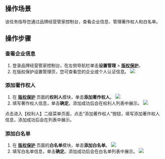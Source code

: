 ## 操作场景
该任务指导您通过品牌经营管家控制台，查看企业信息、管理著作权人和白名单。

##  操作步骤

### 查看企业信息
1. 登录品牌经营管家控制台，在左侧导航栏单击**设置管理** > [**版权保护**](https://console.cloud.tencent.com/bma/setting-copyright)。
2. 在版权保护设置管理页，您可查看您的企业或个人认证信息。
![](https://qcloudimg.tencent-cloud.cn/raw/c4a584671bc1c4e4af054aa9c402e78c.png)


### 添加著作权人
1. 在 [**版权保护**](https://console.cloud.tencent.com/bma/setting-copyright) 页面的**权利人**模块，单击**添加著作权人**。
![](https://qcloudimg.tencent-cloud.cn/raw/75af347030a3537d936d55ce1e42e840.png)
2. 填写著作权人信息，单击**确定**。添加成功后会在权利人列表中展示。
![](https://qcloudimg.tencent-cloud.cn/raw/ddd69f97d623699bac069b25d156824d.png)

点击进入【权利人】二级菜单页面，点击“添加著作权人”按钮，填写添加著作权人信息，添加成功后会在列表中展示。

### 添加白名单
1. 在 [**版权保护**](https://console.cloud.tencent.com/bma/setting-copyright) 页面的**白名单**模块，单击**添加白名单**。
![](https://qcloudimg.tencent-cloud.cn/raw/90634078d059deb6f96e910fc3bda6b3.png)
2. 填写白名单信息，单击**确定**。添加成功后会在白名单列表中展示。
![](https://qcloudimg.tencent-cloud.cn/raw/70b1ee363c35f9c24c179519128cbc5e.png)
